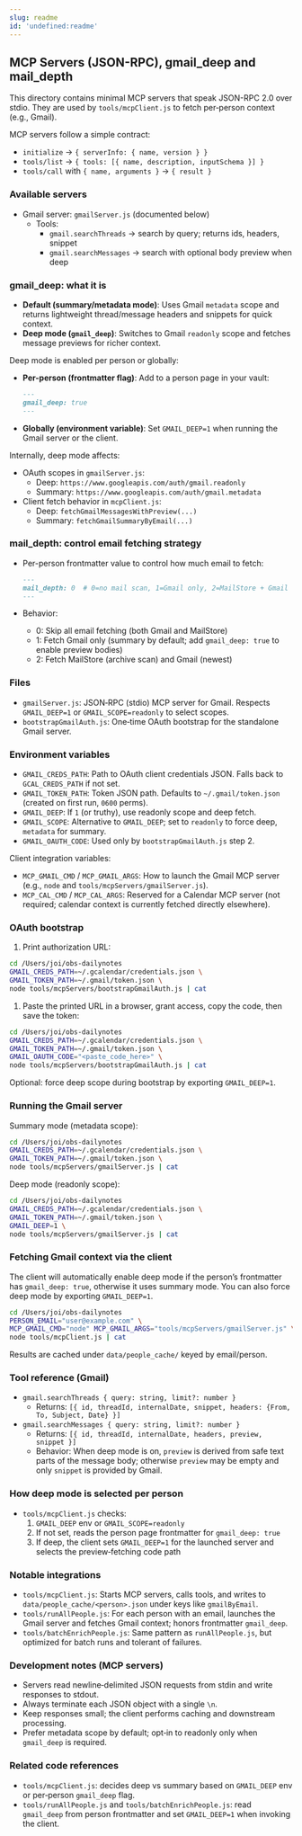 ```yaml
---
slug: readme
id: 'undefined:readme'
---
```

## MCP Servers (JSON-RPC), gmail_deep and mail_depth

This directory contains minimal MCP servers that speak JSON-RPC 2.0 over stdio. They are used by `tools/mcpClient.js` to fetch per‑person context (e.g., Gmail).

MCP servers follow a simple contract:

- `initialize` → `{ serverInfo: { name, version } }`
- `tools/list` → `{ tools: [{ name, description, inputSchema }] }`
- `tools/call` with `{ name, arguments }` → `{ result }`

### Available servers

- Gmail server: `gmailServer.js` (documented below)
  - Tools:
    - `gmail.searchThreads` → search by query; returns ids, headers, snippet
    - `gmail.searchMessages` → search with optional body preview when deep

### gmail_deep: what it is

- **Default (summary/metadata mode)**: Uses Gmail `metadata` scope and returns lightweight thread/message headers and snippets for quick context.
- **Deep mode (`gmail_deep`)**: Switches to Gmail `readonly` scope and fetches message previews for richer context.

Deep mode is enabled per person or globally:

- **Per-person (frontmatter flag)**: Add to a person page in your vault:

  ```markdown
  ---
  gmail_deep: true
  ---
  ```

- **Globally (environment variable)**: Set `GMAIL_DEEP=1` when running the Gmail server or the client.

Internally, deep mode affects:

- OAuth scopes in `gmailServer.js`:
  - Deep: `https://www.googleapis.com/auth/gmail.readonly`
  - Summary: `https://www.googleapis.com/auth/gmail.metadata`
- Client fetch behavior in `mcpClient.js`:
  - Deep: `fetchGmailMessagesWithPreview(...)`
  - Summary: `fetchGmailSummaryByEmail(...)`

### mail_depth: control email fetching strategy

- Per-person frontmatter value to control how much email to fetch:

  ```markdown
  ---
  mail_depth: 0  # 0=no mail scan, 1=Gmail only, 2=MailStore + Gmail
  ---
  ```

- Behavior:
  - 0: Skip all email fetching (both Gmail and MailStore)
  - 1: Fetch Gmail only (summary by default; add `gmail_deep: true` to enable preview bodies)
  - 2: Fetch MailStore (archive scan) and Gmail (newest)

### Files

- `gmailServer.js`: JSON‑RPC (stdio) MCP server for Gmail. Respects `GMAIL_DEEP=1` or `GMAIL_SCOPE=readonly` to select scopes.
- `bootstrapGmailAuth.js`: One‑time OAuth bootstrap for the standalone Gmail server.

### Environment variables

- `GMAIL_CREDS_PATH`: Path to OAuth client credentials JSON. Falls back to `GCAL_CREDS_PATH` if not set.
- `GMAIL_TOKEN_PATH`: Token JSON path. Defaults to `~/.gmail/token.json` (created on first run, `0600` perms).
- `GMAIL_DEEP`: If `1` (or truthy), use readonly scope and deep fetch.
- `GMAIL_SCOPE`: Alternative to `GMAIL_DEEP`; set to `readonly` to force deep, `metadata` for summary.
- `GMAIL_OAUTH_CODE`: Used only by `bootstrapGmailAuth.js` step 2.

Client integration variables:

- `MCP_GMAIL_CMD` / `MCP_GMAIL_ARGS`: How to launch the Gmail MCP server (e.g., `node` and `tools/mcpServers/gmailServer.js`).
- `MCP_CAL_CMD` / `MCP_CAL_ARGS`: Reserved for a Calendar MCP server (not required; calendar context is currently fetched directly elsewhere).

### OAuth bootstrap

1. Print authorization URL:

```bash
cd /Users/joi/obs-dailynotes
GMAIL_CREDS_PATH=~/.gcalendar/credentials.json \
GMAIL_TOKEN_PATH=~/.gmail/token.json \
node tools/mcpServers/bootstrapGmailAuth.js | cat
```

1. Paste the printed URL in a browser, grant access, copy the code, then save the token:

```bash
cd /Users/joi/obs-dailynotes
GMAIL_CREDS_PATH=~/.gcalendar/credentials.json \
GMAIL_TOKEN_PATH=~/.gmail/token.json \
GMAIL_OAUTH_CODE="<paste_code_here>" \
node tools/mcpServers/bootstrapGmailAuth.js | cat
```

Optional: force deep scope during bootstrap by exporting `GMAIL_DEEP=1`.

### Running the Gmail server

Summary mode (metadata scope):

```bash
cd /Users/joi/obs-dailynotes
GMAIL_CREDS_PATH=~/.gcalendar/credentials.json \
GMAIL_TOKEN_PATH=~/.gmail/token.json \
node tools/mcpServers/gmailServer.js | cat
```

Deep mode (readonly scope):

```bash
cd /Users/joi/obs-dailynotes
GMAIL_CREDS_PATH=~/.gcalendar/credentials.json \
GMAIL_TOKEN_PATH=~/.gmail/token.json \
GMAIL_DEEP=1 \
node tools/mcpServers/gmailServer.js | cat
```

### Fetching Gmail context via the client

The client will automatically enable deep mode if the person’s frontmatter has `gmail_deep: true`, otherwise it uses summary mode. You can also force deep mode by exporting `GMAIL_DEEP=1`.

```bash
cd /Users/joi/obs-dailynotes
PERSON_EMAIL="user@example.com" \
MCP_GMAIL_CMD="node" MCP_GMAIL_ARGS="tools/mcpServers/gmailServer.js" \
node tools/mcpClient.js | cat
```

Results are cached under `data/people_cache/` keyed by email/person.

### Tool reference (Gmail)

- `gmail.searchThreads { query: string, limit?: number }`
  - Returns: `[{ id, threadId, internalDate, snippet, headers: {From, To, Subject, Date} }]`
- `gmail.searchMessages { query: string, limit?: number }`
  - Returns: `[{ id, threadId, internalDate, headers, preview, snippet }]`
  - Behavior: When deep mode is on, `preview` is derived from safe text parts of the message body; otherwise `preview` may be empty and only `snippet` is provided by Gmail.

### How deep mode is selected per person

- `tools/mcpClient.js` checks:
  1. `GMAIL_DEEP` env or `GMAIL_SCOPE=readonly`
  1. If not set, reads the person page frontmatter for `gmail_deep: true`
  1. If deep, the client sets `GMAIL_DEEP=1` for the launched server and selects the preview‑fetching code path

### Notable integrations

- `tools/mcpClient.js`: Starts MCP servers, calls tools, and writes to `data/people_cache/<person>.json` under keys like `gmailByEmail`.
- `tools/runAllPeople.js`: For each person with an email, launches the Gmail server and fetches Gmail context; honors frontmatter `gmail_deep`.
- `tools/batchEnrichPeople.js`: Same pattern as `runAllPeople.js`, but optimized for batch runs and tolerant of failures.

### Development notes (MCP servers)

- Servers read newline‑delimited JSON requests from stdin and write responses to stdout.
- Always terminate each JSON object with a single `\n`.
- Keep responses small; the client performs caching and downstream processing.
- Prefer metadata scope by default; opt‑in to readonly only when `gmail_deep` is required.

### Related code references

- `tools/mcpClient.js`: decides deep vs summary based on `GMAIL_DEEP` env or per‑person `gmail_deep` flag.
- `tools/runAllPeople.js` and `tools/batchEnrichPeople.js`: read `gmail_deep` from person frontmatter and set `GMAIL_DEEP=1` when invoking the client.


